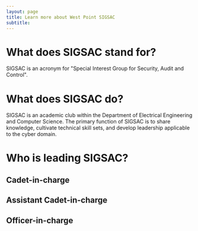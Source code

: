 ```yaml
---
layout: page
title: Learn more about West Point SIGSAC
subtitle: 
---
```


# What does SIGSAC stand for?

SIGSAC is an acronym for "Special Interest Group for Security, Audit and Control".

# What does SIGSAC do?

SIGSAC is an academic club within the Department of Electrical Engineering and Computer Science. The primary function of SIGSAC is to share knowledge, cultivate technical skill sets, and develop leadership applicable to the cyber domain.

# Who is leading SIGSAC?

## Cadet-in-charge

## Assistant Cadet-in-charge

## Officer-in-charge
